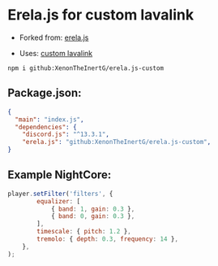 # Erela.js for custom lavalink

- Forked from: [erela.js](https://github.com/MenuDocs/erela.js)

- Uses: [custom lavalink](https://github.com/melike2d/lavalink)

`
npm i github:XenonTheInertG/erela.js-custom
`

## Package.json:

```json
{
  "main": "index.js",
  "dependencies": {
    "discord.js": "^13.3.1",
    "erela.js": "github:XenonTheInertG/erela.js-custom",
}
```

## Example NightCore:
```js
player.setFilter('filters', {
        equalizer: [
            { band: 1, gain: 0.3 },
            { band: 0, gain: 0.3 },
        ],
        timescale: { pitch: 1.2 },
        tremolo: { depth: 0.3, frequency: 14 },
    },
);
```

